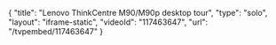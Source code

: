 {
    "title": "Lenovo ThinkCentre M90\/M90p desktop tour",
    "type": "solo",
    "layout": "iframe-static",
    "videoId": "117463647",
    "url": "\/tvpembed\/117463647"
}
